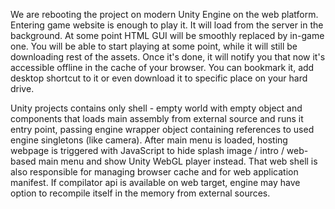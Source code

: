 We are rebooting the project on modern Unity Engine on the web platform. 
Entering game website is enough to play it. It will load from the server in the background. 
At some point HTML GUI will be smoothly replaced by in-game one.
You will be able to start playing at some point, while it will still be downloading rest of the assets.
Once it's done, it will notify you that now it's accessible offline in the cache of your browser.
You can bookmark it, add desktop shortcut to it or even download it to specific place on your hard drive.

Unity projects contains only shell - empty world with empty object and components that loads main assembly from external source and runs it entry point, passing engine wrapper object containing references to used engine singletons (like camera). 
After main menu is loaded, hosting webpage is triggered with JavaScript to hide splash image / intro / web-based main menu and show Unity WebGL player instead. 
That web shell is also responsible for managing browser cache and for web application manifest.
If compilator api is available on web target, engine may have option to recompile itself in the memory from external sources.
